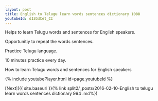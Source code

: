 ```yaml
---
layout: post
title: English to Telugu learn words sentences dictionary 1088 
youtubeId: dIZGdCet_CI
---
```

 
 
Helps to learn Telugu words and sentences for English speakers.

Opportunitiy to repeat the words sentences. 

Practice Telugu language. 
 
10 minutes practice every day. 
 
How to learn Telugu words and sentences for English speakers 
 
{% include youtubePlayer.html id=page.youtubeId %}
 
 
[Next]({{ site.baseurl }}{% link  split2/_posts/2016-02-10-English to telugu learn words sentences dictionary 994 .md%})
 
